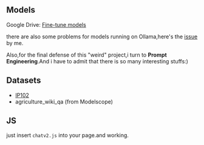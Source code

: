 ## Models
Google Drive: [Fine-tune models](https://drive.google.com/drive/folders/1mTs7oXLjq1weS9PFjkcfT7S8ae_DdGJF?usp=sharing)

there are also some problems for models running on Ollama,here's the [issue](https://github.com/ollama/ollama/issues/11426#event-18630548498) by me.

Also,for the final defense of this "weird" project,i turn to **Prompt Engineering**.And i have to admit that there is so many interesting stuffs:)

## Datasets
- [IP102](https://github.com/xpwu95/IP102)
- agriculture_wiki_qa (from Modelscope)

## JS
just insert `chatv2.js` into your page.and working.
